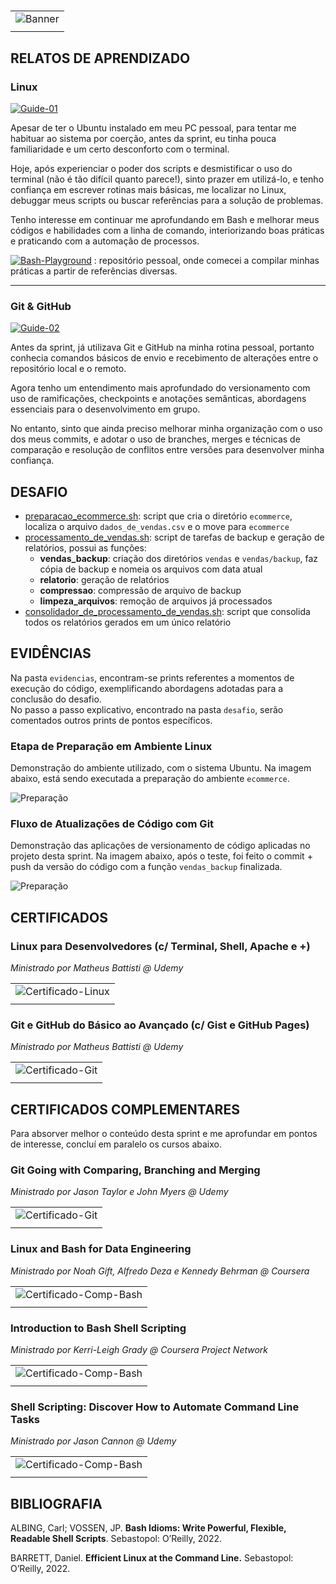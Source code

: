 #

||
|---|
|![Banner](/assets/banner-sprint1.png)|
||

## RELATOS DE APRENDIZADO

### Linux

[![Guide-01](https://img.shields.io/badge/Guia-Linux._Shell._Bash.-ED751A)](/guide/01_linux_shell_bash.md)

Apesar de ter o Ubuntu instalado em meu PC pessoal, para tentar me habituar ao sistema por coerção, antes da sprint, eu tinha pouca familiaridade e um certo desconforto com o terminal.

Hoje, após experienciar o poder dos scripts e desmistificar o uso do terminal (não é tão difícil quanto parece!), sinto prazer em utilizá-lo, e tenho confiança em escrever rotinas mais básicas, me localizar no Linux, debuggar meus scripts ou buscar referências para a solução de problemas.

Tenho interesse em continuar me aprofundando em Bash e melhorar meus códigos e habilidades com a linha de comando, interiorizando boas práticas e praticando com a automação de processos.  

[![Bash-Playground](https://img.shields.io/badge/Bash_Playground-ED751A)](https://github.com/jqln-vc/bash-playground) : repositório pessoal, onde comecei a compilar minhas práticas a partir de referências diversas.

---

### Git & GitHub

[![Guide-02](https://img.shields.io/badge/Guia-Git-ED751A)](/guide/02_git.md)

Antes da sprint, já utilizava Git e GitHub na minha rotina pessoal, portanto conhecia comandos básicos de envio e recebimento de alterações entre o repositório local e o remoto.

Agora tenho um entendimento mais aprofundado do versionamento com uso de ramificações, checkpoints e anotações semânticas, abordagens essenciais para o desenvolvimento em grupo.

No entanto, sinto que ainda preciso melhorar minha organização com o uso dos meus commits, e adotar o uso de branches, merges e técnicas de comparação e resolução de conflitos entre versões para desenvolver minha confiança.

## DESAFIO

* [preparacao_ecommerce.sh](./desafio/preparacao_ecommerce.sh): script que cria o diretório `ecommerce`, localiza o arquivo `dados_de_vendas.csv` e o move para `ecommerce`
* [processamento_de_vendas.sh](./desafio/processamento_de_vendas.sh): script de tarefas de backup e geração de relatórios, possui as funções:
  * **vendas_backup**: criação dos diretórios `vendas` e `vendas/backup`, faz cópia de backup e nomeia os arquivos com data atual
  * **relatorio**: geração de relatórios
  * **compressao**: compressão de arquivo de backup
  * **limpeza_arquivos**: remoção de arquivos já processados
* [consolidador_de_processamento_de_vendas.sh](./desafio/consolidador_de_processamento_de_vendas.sh): script que consolida todos os relatórios gerados em um único relatório

## EVIDÊNCIAS

Na pasta `evidencias`, encontram-se prints referentes a momentos de execução do código, exemplificando abordagens adotadas para a conclusão do desafio.  
No passo a passo explicativo, encontrado na pasta `desafio`, serão comentados outros prints de pontos específicos.

### Etapa de Preparação em Ambiente Linux

Demonstração do ambiente utilizado, com o sistema Ubuntu. Na imagem abaixo, está sendo executada a preparação do ambiente `ecommerce`.

![Preparação](evidencias/1-preparacao.png)

### Fluxo de Atualizações de Código com Git

Demonstração das aplicações de versionamento de código aplicadas no projeto desta sprint. Na imagem abaixo, após o teste, foi feito o commit + push da versão do código com a função `vendas_backup` finalizada.

![Preparação](evidencias/2-commits.png)

## CERTIFICADOS

### Linux para Desenvolvedores (c/ Terminal, Shell, Apache e +)

*Ministrado por Matheus Battisti @ Udemy*

| |
|---|
|![Certificado-Linux](certificados/certificado-linux.jpg)|
||

### Git e GitHub do Básico ao Avançado (c/ Gist e GitHub Pages)

*Ministrado por Matheus Battisti @ Udemy*

| |
|---|
|![Certificado-Git](certificados/certificado-git.jpg)|
||

## CERTIFICADOS COMPLEMENTARES

Para absorver melhor o conteúdo desta sprint e me aprofundar em pontos de interesse, concluí em paralelo os cursos abaixo.

### Git Going with Comparing, Branching and Merging

*Ministrado por Jason Taylor e John Myers @ Udemy*

| |
|---|
|![Certificado-Git](certificados/certificado-complementar-git.jpg)|
||

### Linux and Bash for Data Engineering

*Ministrado por Noah Gift, Alfredo Deza e Kennedy Behrman @ Coursera*

| |
|---|
|![Certificado-Comp-Bash](certificados/certificado-complementar-linux-bash.jpg)|
||

### Introduction to Bash Shell Scripting

*Ministrado por Kerri-Leigh Grady @ Coursera Project Network*

| |
|---|
|![Certificado-Comp-Bash](certificados/certificado-complementar-bash.jpg)|
||

### Shell Scripting: Discover How to Automate Command Line Tasks

*Ministrado por Jason Cannon @ Udemy*

| |
|---|
|![Certificado-Comp-Bash](certificados/)|
||

## BIBLIOGRAFIA

ALBING, Carl; VOSSEN, JP. **Bash Idioms: Write Powerful, Flexible, Readable Shell Scripts**. Sebastopol: O’Reilly, 2022.

BARRETT, Daniel. **Efficient Linux at the Command Line.** Sebastopol: O’Reilly, 2022.
